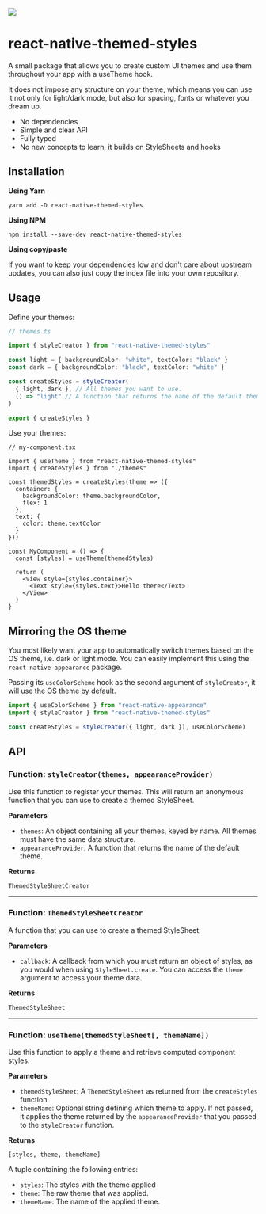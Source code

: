 ![](https://github.com/wvteijlingen/react-native-themed-styles/workflows/Node%20CI/badge.svg)

# react-native-themed-styles

A small package that allows you to create custom UI themes and use them throughout your app with a useTheme hook.

It does not impose any structure on your theme, which means you can use it not only for light/dark mode, but also for spacing, fonts or whatever you dream up.

- No dependencies
- Simple and clear API
- Fully typed
- No new concepts to learn, it builds on StyleSheets and hooks

## Installation

**Using Yarn**

```
yarn add -D react-native-themed-styles
```

**Using NPM**

```
npm install --save-dev react-native-themed-styles
```

**Using copy/paste**

If you want to keep your dependencies low and don't care about upstream updates, you can also just
copy the index file into your own repository.

## Usage

Define your themes:

```ts
// themes.ts

import { styleCreator } from "react-native-themed-styles"

const light = { backgroundColor: "white", textColor: "black" }
const dark = { backgroundColor: "black", textColor: "white" }

const createStyles = styleCreator(
  { light, dark }, // All themes you want to use.
  () => "light" // A function that returns the name of the default theme.
)

export { createStyles }
```

Use your themes:

```tsx
// my-component.tsx

import { useTheme } from "react-native-themed-styles"
import { createStyles } from "./themes"

const themedStyles = createStyles(theme => ({
  container: {
    backgroundColor: theme.backgroundColor,
    flex: 1
  },
  text: {
    color: theme.textColor
  }
}))

const MyComponent = () => {
  const [styles] = useTheme(themedStyles)

  return (
    <View style={styles.container}>
      <Text style={styles.text}>Hello there</Text>
    </View>
  )
}
```

## Mirroring the OS theme

You most likely want your app to automatically switch themes based on the OS theme, i.e. dark or light mode.
You can easily implement this using the `react-native-appearance` package.

Passing its `useColorScheme` hook as the second argument of `styleCreator`, it will use the OS theme by default.

```ts
import { useColorScheme } from "react-native-appearance"
import { styleCreator } from "react-native-themed-styles"

const createStyles = styleCreator({ light, dark }), useColorScheme)
```

## API

### Function: `styleCreator(themes, appearanceProvider)`

Use this function to register your themes. This will return an anonymous function that you can use to create a themed StyleSheet.

**Parameters**

- `themes`: An object containing all your themes, keyed by name. All themes must have the same data structure.
- `appearanceProvider`: A function that returns the name of the default theme.

**Returns**

```
ThemedStyleSheetCreator
```

---

### Function: `ThemedStyleSheetCreator`

A function that you can use to create a themed StyleSheet.

**Parameters**

- `callback`: A callback from which you must return an object of styles, as you would when using `StyleSheet.create`. You can access the `theme`
  argument to access your theme data.

**Returns**

```
ThemedStyleSheet
```

---

### Function: `useTheme(themedStyleSheet[, themeName])`

Use this function to apply a theme and retrieve computed component styles.

**Parameters**

- `themedStyleSheet`: A `ThemedStyleSheet` as returned from the `createStyles` function.
- `themeName`: Optional string defining which theme to apply. If not passed, it applies the theme returned by the `appearanceProvider` that you passed to the `styleCreator` function.

**Returns**

```
[styles, theme, themeName]
```

A tuple containing the following entries:

- `styles`: The styles with the theme applied
- `theme`: The raw theme that was applied.
- `themeName`: The name of the applied theme.
